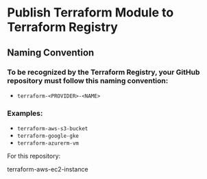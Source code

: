 # Publish Terraform Module to Terraform Registry

## Naming Convention

### To be recognized by the Terraform Registry, your GitHub repository must follow this naming convention:

- `terraform-<PROVIDER>-<NAME>`

### Examples:

- `terraform-aws-s3-bucket`
- `terraform-google-gke`
- `terraform-azurerm-vm`

For this repository:

terraform-aws-ec2-instance

